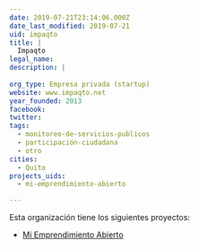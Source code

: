 ```yaml
---
date: 2019-07-21T23:14:06.000Z
date_last_modified: 2019-07-21
uid: impaqto
title: |
  Impaqto
legal_name: 
description: |
  
org_type: Empresa privada (startup)
website: www.impaqto.net
year_founded: 2013
facebook: 
twitter: 
tags:
  - monitoreo-de-servicios-publicos
  - participación-ciudadana
  - otro
cities: 
  - Quito
projects_uids:
  - mi-emprendimiento-abierto

---
```


Esta organización tiene los siguientes proyectos:

- [Mi Emprendimiento Abierto](/proyectos/mi-emprendimiento-abierto)
